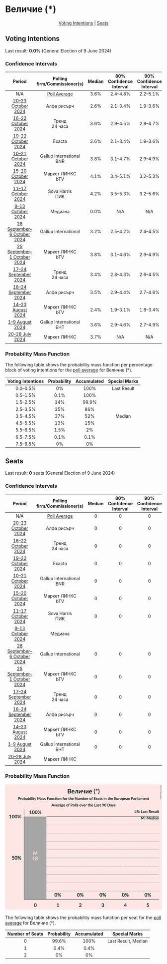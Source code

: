 # Величие (*)

<p align="center"><a href="#voting-intentions">Voting Intentions</a> | <a href="#seats">Seats</a></p>

## Voting Intentions

Last result: **0.0%** (General Election of 9 June 2024)

### Confidence Intervals

| Period     | Polling firm/Commissioner(s) | Median | 80% Confidence Interval | 90% Confidence Interval | 95% Confidence Interval | 99% Confidence Interval |
|:----------:|:----------------:|:-----------:|:-----------------------:|:-----------------------:|:-----------------------:|:-----------------------:|
| N/A | [Poll Average](average.html) | 3.6% | 2.4–4.8% | 2.2–5.1% | 2.0–5.4% | 1.7–5.9% |
| [20–23 October 2024](2024-10-23-Алфарисърч.html) | Алфа рисърч | 2.6% | 2.1–3.4% | 1.9–3.6% | 1.8–3.8% | 1.6–4.2% |
| [16–22 October 2024](2024-10-22-Тренд.html) | Тренд <br> 24 часа | 3.6% | 2.9–4.5% | 2.8–4.7% | 2.6–4.9% | 2.3–5.4% |
| [19–22 October 2024](2024-10-22-Exacta.html) | Exacta | 2.6% | 2.1–3.4% | 1.9–3.6% | 1.8–3.8% | 1.6–4.1% |
| [10–21 October 2024](2024-10-21-GallupInternational.html) | Gallup International <br> BNR | 3.8% | 3.1–4.7% | 2.9–4.9% | 2.8–5.2% | 2.5–5.6% |
| [15–20 October 2024](2024-10-20-МаркетЛИНКС.html) | Маркет ЛИНКС <br> bTV | 4.1% | 3.4–5.1% | 3.2–5.3% | 3.1–5.6% | 2.8–6.0% |
| [11–17 October 2024](2024-10-17-SovaHarris.html) | Sova Harris <br> ПИК | 4.2% | 3.5–5.3% | 3.2–5.6% | 3.0–5.9% | 2.7–6.4% |
| [8–13 October 2024](2024-10-13-Медиана.html) | Медиана | 0.0% | N/A | N/A | N/A | N/A |
| [28 September–6 October 2024](2024-10-06-GallupInternational.html) | Gallup International | 3.2% | 2.5–4.2% | 2.4–4.5% | 2.2–4.7% | 1.9–5.2% |
| [25 September–1 October 2024](2024-10-01-МаркетЛИНКС.html) | Маркет ЛИНКС <br> bTV | 3.8% | 3.1–4.6% | 2.9–4.9% | 2.7–5.1% | 2.5–5.6% |
| [17–24 September 2024](2024-09-24-Тренд.html) | Тренд <br> 24 часа | 3.4% | 2.8–4.3% | 2.6–4.5% | 2.4–4.7% | 2.2–5.2% |
| [18–24 September 2024](2024-09-24-Алфарисърч.html) | Алфа рисърч | 3.5% | 2.9–4.4% | 2.7–4.6% | 2.5–4.8% | 2.2–5.3% |
| [14–23 August 2024](2024-08-23-МаркетЛИНКС.html) | Маркет ЛИНКС <br> bTV | 2.4% | 1.9–3.1% | 1.8–3.4% | 1.6–3.5% | 1.4–3.9% |
| [1–9 August 2024](2024-08-09-GallupInternational.html) | Gallup International <br> БНТ | 3.6% | 2.9–4.6% | 2.7–4.9% | 2.5–5.2% | 2.2–5.7% |
| [20–28 July 2024](2024-07-28-МаркетЛИНКС.html) | Маркет ЛИНКС | 3.7% | N/A | N/A | N/A | N/A |

### Probability Mass Function

The following table shows the probability mass function per percentage block of voting intentions for the [poll average](average.html) for Величие (*).

| Voting Intentions | Probability | Accumulated | Special Marks |
|:-----------------:|:-----------:|:-----------:|:-------------:|
| 0.0–0.5% | 0% | 100% | Last Result |
| 0.5–1.5% | 0.1% | 100% |  |
| 1.5–2.5% | 14% | 99.9% |  |
| 2.5–3.5% | 35% | 86% |  |
| 3.5–4.5% | 37% | 52% | Median |
| 4.5–5.5% | 13% | 15% |  |
| 5.5–6.5% | 1.5% | 2% |  |
| 6.5–7.5% | 0.1% | 0.1% |  |
| 7.5–8.5% | 0% | 0% |  |


## Seats

Last result: **0** seats (General Election of 9 June 2024)

### Confidence Intervals

| Period     | Polling firm/Commissioner(s) | Median | 80% Confidence Interval | 90% Confidence Interval | 95% Confidence Interval | 99% Confidence Interval |
|:----------:|:----------------:|:------:|:-----------------------:|:-----------------------:|:-----------------------:|:-----------------------:|
| N/A | [Poll Average](average.html) | 0 | 0 | 0 | 0 | 0 |
| [20–23 October 2024](2024-10-23-Алфарисърч.html) | Алфа рисърч | 0 | 0 | 0 | 0 | 0 |
| [16–22 October 2024](2024-10-22-Тренд.html) | Тренд <br> 24 часа | 0 | 0 | 0 | 0 | 0 |
| [19–22 October 2024](2024-10-22-Exacta.html) | Exacta | 0 | 0 | 0 | 0 | 0 |
| [10–21 October 2024](2024-10-21-GallupInternational.html) | Gallup International <br> BNR | 0 | 0 | 0 | 0 | 0 |
| [15–20 October 2024](2024-10-20-МаркетЛИНКС.html) | Маркет ЛИНКС <br> bTV | 0 | 0 | 0 | 0 | 0–1 |
| [11–17 October 2024](2024-10-17-SovaHarris.html) | Sova Harris <br> ПИК | 0 | 0 | 0 | 0 | 0–1 |
| [8–13 October 2024](2024-10-13-Медиана.html) | Медиана |  |  |  |  |  |
| [28 September–6 October 2024](2024-10-06-GallupInternational.html) | Gallup International | 0 | 0 | 0 | 0 | 0 |
| [25 September–1 October 2024](2024-10-01-МаркетЛИНКС.html) | Маркет ЛИНКС <br> bTV | 0 | 0 | 0 | 0 | 0 |
| [17–24 September 2024](2024-09-24-Тренд.html) | Тренд <br> 24 часа | 0 | 0 | 0 | 0 | 0 |
| [18–24 September 2024](2024-09-24-Алфарисърч.html) | Алфа рисърч | 0 | 0 | 0 | 0 | 0 |
| [14–23 August 2024](2024-08-23-МаркетЛИНКС.html) | Маркет ЛИНКС <br> bTV | 0 | 0 | 0 | 0 | 0 |
| [1–9 August 2024](2024-08-09-GallupInternational.html) | Gallup International <br> БНТ | 0 | 0 | 0 | 0 | 0 |
| [20–28 July 2024](2024-07-28-МаркетЛИНКС.html) | Маркет ЛИНКС |  |  |  |  |  |

### Probability Mass Function

![Graph with seats probability mass function not yet produced](average-seats-pmf-величие.png "Seats Probability Mass Function")

The following table shows the probability mass function per seat for the [poll average](average.html) for Величие (*).

| Number of Seats | Probability | Accumulated | Special Marks |
|:---------------:|:-----------:|:-----------:|:-------------:|
| 0 | 99.6% | 100% | Last Result, Median |
| 1 | 0.4% | 0.4% |  |
| 2 | 0% | 0% |  |


